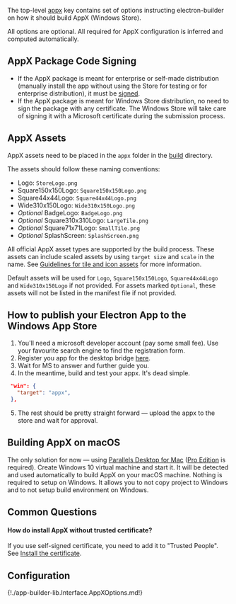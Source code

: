 The top-level [appx](configuration.md#appx) key contains set of options instructing electron-builder on how it should build AppX (Windows Store).

All options are optional. All required for AppX configuration is inferred and computed automatically.

## AppX Package Code Signing

* If the AppX package is meant for enterprise or self-made distribution (manually install the app without using the Store for testing or for enterprise distribution), it must be [signed](./code-signing.md).
* If the AppX package is meant for Windows Store distribution, no need to sign the package with any certificate. The Windows Store will take care of signing it with a Microsoft certificate during the submission process.

## AppX Assets

AppX assets need to be placed in the `appx` folder in the [build](configuration.md#MetadataDirectories-buildResources) directory.

The assets should follow these naming conventions:

- Logo: `StoreLogo.png`
- Square150x150Logo: `Square150x150Logo.png`
- Square44x44Logo: `Square44x44Logo.png`
- Wide310x150Logo: `Wide310x150Logo.png`
- *Optional* BadgeLogo: `BadgeLogo.png`
- *Optional* Square310x310Logo: `LargeTile.png`
- *Optional* Square71x71Logo: `SmallTile.png`
- *Optional* SplashScreen: `SplashScreen.png`

All official AppX asset types are supported by the build process. These assets can include scaled assets by using `target size` and `scale` in the name.
See [Guidelines for tile and icon assets](https://docs.microsoft.com/en-us/windows/uwp/controls-and-patterns/tiles-and-notifications-app-assets) for more information.

Default assets will be used for `Logo`, `Square150x150Logo`, `Square44x44Logo` and `Wide310x150Logo` if not provided. For assets marked `Optional`, these assets will not be listed in the manifest file if not provided.

## How to publish your Electron App to the Windows App Store

1. You'll need a microsoft developer account (pay some small fee). Use your favourite search engine to find the registration form.
2. Register you app for the desktop bridge [here](https://developer.microsoft.com/en-us/windows/projects/campaigns/desktop-bridge).
3. Wait for MS to answer and further guide you.
4. In the meantime, build and test your appx. It's dead simple.

  ```json
   "win": {
     "target": "appx",
   },
   ```
5. The rest should be pretty straight forward — upload the appx to the store and wait for approval.

## Building AppX on macOS

The only solution for now — using [Parallels Desktop for Mac](http://www.parallels.com/products/desktop/) ([Pro Edition](https://forum.parallels.com/threads/prlctl-is-now-a-pro-or-business-version-tool-only.330290/) is required). Create Windows 10 virtual machine and start it. It will be detected and used automatically to build AppX on your macOS machine. Nothing is required to setup on Windows. It allows you to not copy project to Windows and to not setup build environment on Windows.

## Common Questions
#### How do install AppX without trusted certificate?

If you use self-signed certificate, you need to add it to "Trusted People". See [Install the certificate](https://stackoverflow.com/a/24372483/1910191).

## Configuration

  {!./app-builder-lib.Interface.AppXOptions.md!}